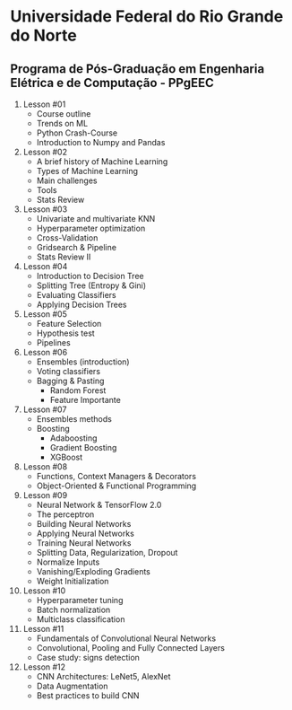 # Universidade Federal do Rio Grande do Norte
## Programa de Pós-Graduação em Engenharia Elétrica e de Computação - PPgEEC

1. Lesson #01
	- Course outline
	- Trends on ML
	- Python Crash-Course
	- Introduction to Numpy and Pandas
2. Lesson #02
	- A brief history of Machine Learning
	- Types of Machine Learning
	- Main challenges
	- Tools
	- Stats Review
3. Lesson #03
	- Univariate and multivariate KNN
	- Hyperparameter optimization
	- Cross-Validation
	- Gridsearch & Pipeline
	- Stats Review II
4. Lesson #04 
	- Introduction to Decision Tree
	- Splitting Tree (Entropy & Gini)
	- Evaluating Classifiers
	- Applying Decision Trees
5. Lesson #05
	- Feature Selection
	- Hypothesis test
	- Pipelines
6. Lesson #06
	- Ensembles (introduction)
	- Voting classifiers
	- Bagging & Pasting
		- Random Forest
		- Feature Importante
7. Lesson #07
	- Ensembles methods
	- Boosting
		- Adaboosting
		- Gradient Boosting
		- XGBoost
8. Lesson #08
	- Functions, Context Managers & Decorators
	- Object-Oriented & Functional Programming
9. Lesson #09
	- Neural Network & TensorFlow 2.0
	- The perceptron
	- Building Neural Networks
	- Applying Neural Networks
	- Training Neural Networks
	- Splitting Data, Regularization, Dropout
	- Normalize Inputs
	- Vanishing/Exploding Gradients
	- Weight Initialization
10. Lesson #10
	- Hyperparameter tuning
	- Batch normalization
	- Multiclass classification
11. Lesson #11
	- Fundamentals of Convolutional Neural Networks
	- Convolutional, Pooling and Fully Connected Layers
	- Case study: signs detection
12. Lesson #12
	- CNN Architectures: LeNet5, AlexNet
	- Data Augmentation
	- Best practices to build CNN



